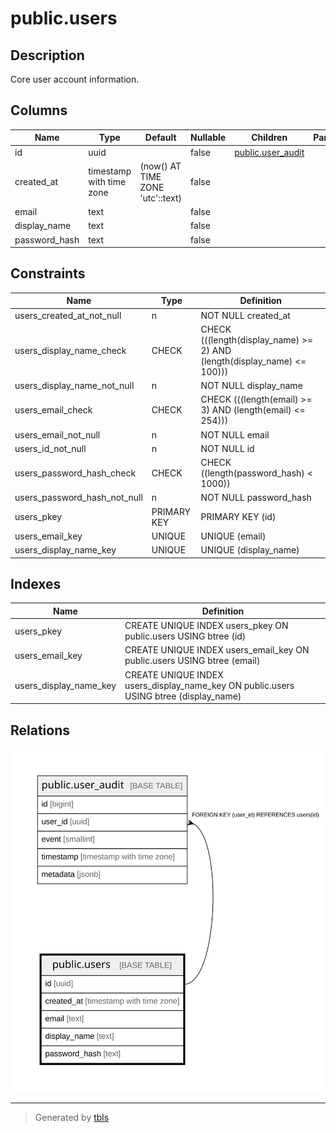 # public.users

## Description

Core user account information.

## Columns

| Name          | Type                     | Default                          | Nullable | Children                                  | Parents | Comment |
| ------------- | ------------------------ | -------------------------------- | -------- | ----------------------------------------- | ------- | ------- |
| id            | uuid                     |                                  | false    | [public.user_audit](public.user_audit.md) |         |         |
| created_at    | timestamp with time zone | (now() AT TIME ZONE 'utc'::text) | false    |                                           |         |         |
| email         | text                     |                                  | false    |                                           |         |         |
| display_name  | text                     |                                  | false    |                                           |         |         |
| password_hash | text                     |                                  | false    |                                           |         |         |

## Constraints

| Name                         | Type        | Definition                                                              |
| ---------------------------- | ----------- | ----------------------------------------------------------------------- |
| users_created_at_not_null    | n           | NOT NULL created_at                                                     |
| users_display_name_check     | CHECK       | CHECK (((length(display_name) >= 2) AND (length(display_name) <= 100))) |
| users_display_name_not_null  | n           | NOT NULL display_name                                                   |
| users_email_check            | CHECK       | CHECK (((length(email) >= 3) AND (length(email) <= 254)))               |
| users_email_not_null         | n           | NOT NULL email                                                          |
| users_id_not_null            | n           | NOT NULL id                                                             |
| users_password_hash_check    | CHECK       | CHECK ((length(password_hash) < 1000))                                  |
| users_password_hash_not_null | n           | NOT NULL password_hash                                                  |
| users_pkey                   | PRIMARY KEY | PRIMARY KEY (id)                                                        |
| users_email_key              | UNIQUE      | UNIQUE (email)                                                          |
| users_display_name_key       | UNIQUE      | UNIQUE (display_name)                                                   |

## Indexes

| Name                   | Definition                                                                            |
| ---------------------- | ------------------------------------------------------------------------------------- |
| users_pkey             | CREATE UNIQUE INDEX users_pkey ON public.users USING btree (id)                       |
| users_email_key        | CREATE UNIQUE INDEX users_email_key ON public.users USING btree (email)               |
| users_display_name_key | CREATE UNIQUE INDEX users_display_name_key ON public.users USING btree (display_name) |

## Relations

![er](public.users.svg)

---

> Generated by [tbls](https://github.com/k1LoW/tbls)
